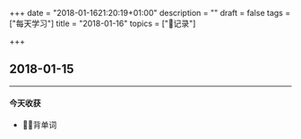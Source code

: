 +++
date = "2018-01-1621:20:19+01:00"
description = ""
draft = false
tags = ["每天学习"]
title = "2018-01-16"
topics = ["记录"]

+++

## 2018-01-15

---
#### 今天收获

* 背单词